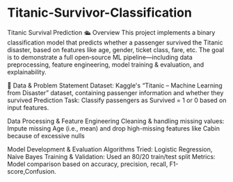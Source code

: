 # Titanic-Survivor-Classification
Titanic Survival Prediction 🛳️
Overview
This project implements a binary classification model that predicts whether a passenger survived the Titanic disaster, based on features like age, gender, ticket class, fare, etc. The goal is to demonstrate a full open‑source ML pipeline—including data preprocessing, feature engineering, model training & evaluation, and explainability.

🧠 Data & Problem Statement
Dataset: Kaggle's “Titanic – Machine Learning from Disaster” dataset, containing passenger information and whether they survived 
Prediction Task: Classify passengers as Survived = 1 or 0 based on input features.

Data Processing & Feature Engineering
Cleaning & handling missing values: Impute missing Age (i.e., mean) and drop high-missing features like Cabin because of excessive nulls

Model Development & Evaluation
Algorithms Tried: Logistic Regression, Naive Bayes
Training & Validation: Used an 80/20 train/test split
Metrics: Model comparison based on accuracy, precision, recall, F1-score,Confusion.
